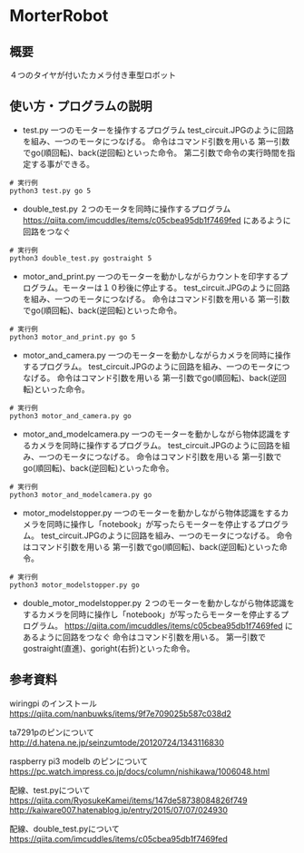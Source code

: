 # MorterRobot
## 概要
４つのタイヤが付いたカメラ付き車型ロボット

## 使い方・プログラムの説明
- test.py
一つのモーターを操作するプログラム
test_circuit.JPGのように回路を組み、一つのモータにつなげる。
命令はコマンド引数を用いる
第一引数でgo(順回転)、back(逆回転)といった命令。
第二引数で命令の実行時間を指定する事ができる。

~~~
# 実行例
python3 test.py go 5
~~~


- double_test.py
２つのモータを同時に操作するプログラム
https://qiita.com/imcuddles/items/c05cbea95db1f7469fed
にあるように回路をつなぐ

~~~
# 実行例
python3 double_test.py gostraight 5
~~~

- motor_and_print.py
一つのモーターを動かしながらカウントを印字するプログラム。モーターは１０秒後に停止する。
test_circuit.JPGのように回路を組み、一つのモータにつなげる。
命令はコマンド引数を用いる
第一引数でgo(順回転)、back(逆回転)といった命令。

~~~
# 実行例
python3 motor_and_print.py go 5
~~~

- motor_and_camera.py
一つのモーターを動かしながらカメラを同時に操作するプログラム。
test_circuit.JPGのように回路を組み、一つのモータにつなげる。
命令はコマンド引数を用いる
第一引数でgo(順回転)、back(逆回転)といった命令。

~~~
# 実行例
python3 motor_and_camera.py go
~~~

- motor_and_modelcamera.py
一つのモーターを動かしながら物体認識をするカメラを同時に操作するプログラム。
test_circuit.JPGのように回路を組み、一つのモータにつなげる。
命令はコマンド引数を用いる
第一引数でgo(順回転)、back(逆回転)といった命令。

~~~
# 実行例
python3 motor_and_modelcamera.py go
~~~

- motor_modelstopper.py
一つのモーターを動かしながら物体認識をするカメラを同時に操作し「notebook」が写ったらモーターを停止するプログラム。
test_circuit.JPGのように回路を組み、一つのモータにつなげる。
命令はコマンド引数を用いる
第一引数でgo(順回転)、back(逆回転)といった命令。

~~~
# 実行例
python3 motor_modelstopper.py go
~~~

- double_motor_modelstopper.py
２つのモーターを動かしながら物体認識をするカメラを同時に操作し「notebook」が写ったらモーターを停止するプログラム。
https://qiita.com/imcuddles/items/c05cbea95db1f7469fed
にあるように回路をつなぐ
命令はコマンド引数を用いる。
第一引数でgostraight(直進)、goright(右折)といった命令。




## 参考資料
wiringpi のインストール
https://qiita.com/nanbuwks/items/9f7e709025b587c038d2

ta7291pのピンについて
http://d.hatena.ne.jp/seinzumtode/20120724/1343116830

raspberry pi3 modelb のピンについて
https://pc.watch.impress.co.jp/docs/column/nishikawa/1006048.html

配線、test.pyについて
https://qiita.com/RyosukeKamei/items/147de58738084826f749
http://kaiware007.hatenablog.jp/entry/2015/07/07/024930

配線、double_test.pyについて
https://qiita.com/imcuddles/items/c05cbea95db1f7469fed